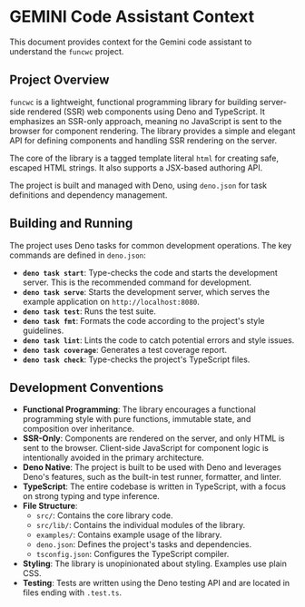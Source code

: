 # GEMINI Code Assistant Context

This document provides context for the Gemini code assistant to understand the
`funcwc` project.

## Project Overview

`funcwc` is a lightweight, functional programming library for building
server-side rendered (SSR) web components using Deno and TypeScript. It
emphasizes an SSR-only approach, meaning no JavaScript is sent to the browser
for component rendering. The library provides a simple and elegant API
for defining components and handling SSR rendering on the server.

The core of the library is a tagged template literal `html` for creating safe,
escaped HTML strings. It also supports a JSX-based authoring API.

The project is built and managed with Deno, using `deno.json` for task
definitions and dependency management.

## Building and Running

The project uses Deno tasks for common development operations. The key commands
are defined in `deno.json`:

- **`deno task start`**: Type-checks the code and starts the development server.
  This is the recommended command for development.
- **`deno task serve`**: Starts the development server, which serves the example
  application on `http://localhost:8080`.
- **`deno task test`**: Runs the test suite.
- **`deno task fmt`**: Formats the code according to the project's style
  guidelines.
- **`deno task lint`**: Lints the code to catch potential errors and style
  issues.
- **`deno task coverage`**: Generates a test coverage report.
- **`deno task check`**: Type-checks the project's TypeScript files.

## Development Conventions

- **Functional Programming**: The library encourages a functional programming
  style with pure functions, immutable state, and composition over inheritance.
- **SSR-Only**: Components are rendered on the server, and only HTML is sent to
  the browser. Client-side JavaScript for component logic is intentionally
  avoided in the primary architecture.
- **Deno Native**: The project is built to be used with Deno and leverages
  Deno's features, such as the built-in test runner, formatter, and linter.
- **TypeScript**: The entire codebase is written in TypeScript, with a focus on
  strong typing and type inference.
- **File Structure**:
  - `src/`: Contains the core library code.
  - `src/lib/`: Contains the individual modules of the library.
  - `examples/`: Contains example usage of the library.
  - `deno.json`: Defines the project's tasks and dependencies.
  - `tsconfig.json`: Configures the TypeScript compiler.
- **Styling**: The library is unopinionated about styling. Examples use plain
  CSS.
- **Testing**: Tests are written using the Deno testing API and are located in
  files ending with `.test.ts`.
